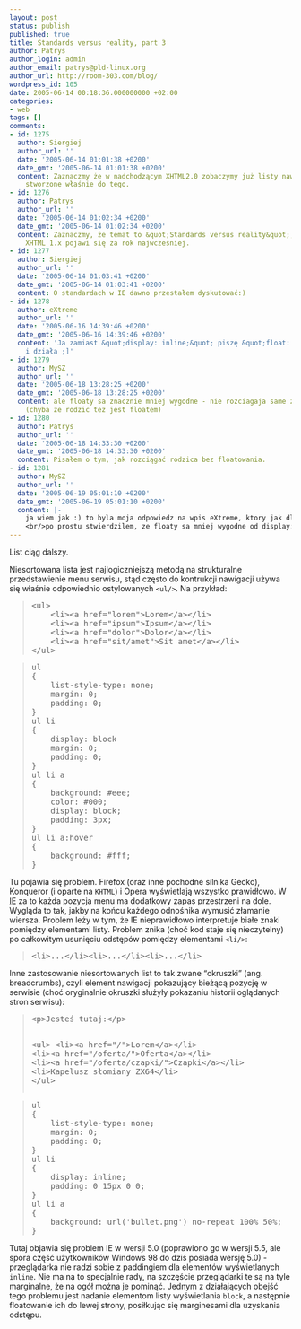 ```yaml
---
layout: post
status: publish
published: true
title: Standards versus reality, part 3
author: Patrys
author_login: admin
author_email: patrys@pld-linux.org
author_url: http://room-303.com/blog/
wordpress_id: 105
date: 2005-06-14 00:18:36.000000000 +02:00
categories:
- web
tags: []
comments:
- id: 1275
  author: Siergiej
  author_url: ''
  date: '2005-06-14 01:01:38 +0200'
  date_gmt: '2005-06-14 01:01:38 +0200'
  content: Zaznaczmy że w nadchodzącym XHTML2.0 zobaczymy już listy nawigacyjne &lt;nl&gt;
    stworzone właśnie do tego.
- id: 1276
  author: Patrys
  author_url: ''
  date: '2005-06-14 01:02:34 +0200'
  date_gmt: '2005-06-14 01:02:34 +0200'
  content: Zaznaczmy, że temat to &quot;Standards versus reality&quot;, a w IE wsparcie
    XHTML 1.x pojawi się za rok najwcześniej.
- id: 1277
  author: Siergiej
  author_url: ''
  date: '2005-06-14 01:03:41 +0200'
  date_gmt: '2005-06-14 01:03:41 +0200'
  content: O standardach w IE dawno przestałem dyskutować:)
- id: 1278
  author: eXtreme
  author_url: ''
  date: '2005-06-16 14:39:46 +0200'
  date_gmt: '2005-06-16 14:39:46 +0200'
  content: 'Ja zamiast &quot;display: inline;&quot; piszę &quot;float: left;&quot;
    i działa ;]'
- id: 1279
  author: MySZ
  author_url: ''
  date: '2005-06-18 13:28:25 +0200'
  date_gmt: '2005-06-18 13:28:25 +0200'
  content: ale floaty sa znacznie mniej wygodne - nie rozciagaja same z siebie rodzica
    (chyba ze rodzic tez jest floatem)
- id: 1280
  author: Patrys
  author_url: ''
  date: '2005-06-18 14:33:30 +0200'
  date_gmt: '2005-06-18 14:33:30 +0200'
  content: Pisałem o tym, jak rozciągać rodzica bez floatowania.
- id: 1281
  author: MySZ
  author_url: ''
  date: '2005-06-19 05:01:10 +0200'
  date_gmt: '2005-06-19 05:01:10 +0200'
  content: |-
    ja wiem jak :) to byla moja odpowiedz na wpis eXtreme, ktory jak dla mnie komentowal uzycie display:inline dla li.
    <br/>po prostu stwierdzilem, ze floaty sa mniej wygodne od display: inline (tam gdzie tego ostatniego mozna zastosowac)
---
```

<p>List ciąg dalszy.</p>

<p>Niesortowana lista jest najlogiczniejszą metodą na strukturalne przedstawienie menu serwisu, stąd często do kontrukcji nawigacji używa się właśnie odpowiednio ostylowanych <code>&lt;ul/&gt;</code>. Na przykład:</p>

<blockquote><pre>&lt;ul&gt;
	&lt;li&gt;&lt;a href="lorem"&gt;Lorem&lt;/a&gt;&lt;/li&gt;
	&lt;li&gt;&lt;a href="ipsum"&gt;Ipsum&lt;/a&gt;&lt;/li&gt;
	&lt;li&gt;&lt;a href="dolor"&gt;Dolor&lt;/a&gt;&lt;/li&gt;
	&lt;li&gt;&lt;a href="sit/amet"&gt;Sit amet&lt;/a&gt;&lt;/li&gt;
&lt;/ul&gt;</pre></blockquote>

<blockquote><pre>ul
{
	list-style-type: none;
	margin: 0;
	padding: 0;
}
ul li
{
	display: block
	margin: 0;
	padding: 0;
}
ul li a
{
	background: #eee;
	color: #000;
	display: block;
	padding: 3px;
}
ul li a:hover
{
	background: #fff;
}</pre></blockquote>

<p>Tu pojawia się problem. Firefox (oraz inne pochodne silnika Gecko), Konqueror (i oparte na <code>KHTML</code>) i Opera wyświetlają wszystko prawidłowo. W <abbr title="Internet Explorer">IE</abbr> za to każda pozycja menu ma dodatkowy zapas przestrzeni na dole. Wygląda to tak, jakby na końcu każdego odnośnika wymusić złamanie wiersza. Problem leży w tym, że IE nieprawidłowo interpretuje białe znaki pomiędzy elementami listy. Problem znika (choć kod staje się nieczytelny) po całkowitym usunięciu odstępów pomiędzy elementami <code>&lt;li/&gt;</code>:</p>

<blockquote><pre>&lt;li&gt;...&lt;/li&gt;&lt;li&gt;...&lt;/li&gt;&lt;li&gt;...&lt;/li&gt;</pre></blockquote>

<p>Inne zastosowanie niesortowanych list to tak zwane <q>okruszki</q> (ang. breadcrumbs), czyli element nawigacji pokazujący bieżącą pozycję w serwisie (choć oryginalnie okruszki służyły pokazaniu historii oglądanych stron serwisu):</p>

<blockquote><pre>&lt;p&gt;Jesteś tutaj:&lt;/p&gt;

&lt;ul&gt;
	&lt;li&gt;&lt;a href="/"&gt;Lorem&lt;/a&gt;&lt;/li&gt;
	&lt;li&gt;&lt;a href="/oferta/"&gt;Oferta&lt;/a&gt;&lt;/li&gt;
	&lt;li&gt;&lt;a href="/oferta/czapki/"&gt;Czapki&lt;/a&gt;&lt;/li&gt;
	&lt;li&gt;Kapelusz słomiany ZX64&lt;/li&gt;
&lt;/ul&gt;</pre></blockquote>

<blockquote><pre>ul
{
	list-style-type: none;
	margin: 0;
	padding: 0;
}
ul li
{
	display: inline;
	padding: 0 15px 0 0;
}
ul li a
{
	background: url('bullet.png') no-repeat 100% 50%;
}</pre></blockquote>

<p>Tutaj objawia się problem IE w wersji 5.0 (poprawiono go w wersji 5.5, ale spora część użytkowników Windows 98 do dziś posiada wersję 5.0) - przeglądarka nie radzi sobie z paddingiem dla elementów wyświetlanych <code>inline</code>. Nie ma na to specjalnie rady, na szczęście przeglądarki te są na tyle marginalne, że na ogół można je pominąć. Jednym z działających obejść tego problemu jest nadanie elementom listy wyświetlania <code>block</code>, a następnie floatowanie ich do lewej strony, posiłkując się marginesami dla uzyskania odstępu.</p>
